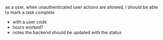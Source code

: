 as a user, when unauthenticated user actions are allowed, I should be able to mark a task complete
- with a user code 
- hours worked?
- notes 
the backend should be updated with the status